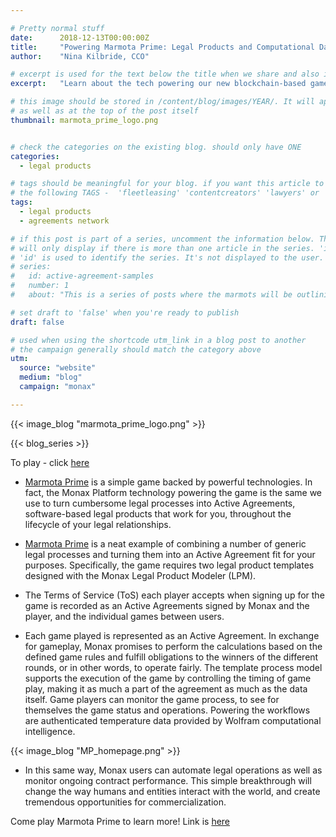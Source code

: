 ```yaml
---

# Pretty normal stuff
date:      2018-12-13T00:00:00Z
title:     "Powering Marmota Prime: Legal Products and Computational Data Powering the Game"
author:    "Nina Kilbride, CCO"

# excerpt is used for the text below the title when we share and also is the summary of the post on https://monax.io/blog
excerpt:   "Learn about the tech powering our new blockchain-based game."

# this image should be stored in /content/blog/images/YEAR/. It will appear as a thumbnail on any listings,
# as well as at the top of the post itself
thumbnail: marmota_prime_logo.png


# check the categories on the existing blog. should only have ONE
categories:
  - legal products

# tags should be meaningful for your blog. if you want this article to show on a 'use case' page, you can use
# the following TAGS -  'fleetleasing' 'contentcreators' 'lawyers' or 'corporate'
tags:
  - legal products
  - agreements network

# if this post is part of a series, uncomment the information below. The 'article series' box
# will only display if there is more than one article in the series. 'id', 'number' and 'about' all must be present.
# 'id' is used to identify the series. It's not displayed to the user.
# series:
#   id: active-agreement-samples
#   number: 1
#   about: "This is a series of posts where the marmots will be outlining how the Monax Platform and the Agreements Network can be used in harmony to create the legal products of the future."

# set draft to 'false' when you're ready to publish
draft: false

# used when using the shortcode utm_link in a blog post to another
# the campaign generally should match the category above
utm:
  source: "website"
  medium: "blog"
  campaign: "monax"

---
```


<!-- In general the filename below should match thumbnail category above -->
{{< image_blog "marmota_prime_logo.png" >}}

<!-- if this article is part of a series, related articles will automatically appear here -->
{{< blog_series >}}

<!-- Content markdown here - first title on page is auto generated from title in frontmatter -->
To play - click [here](https://app.monax.io/marmota-prime)

- [Marmota Prime](https://app.monax.io/marmota-prime) is a simple game backed by powerful technologies. In fact, the Monax Platform technology powering the game is the same we use to turn cumbersome legal processes into Active Agreements, software-based legal products that work for you, throughout the lifecycle of your legal relationships.

- [Marmota Prime](https://app.monax.io/marmota-prime) is a neat example of combining a number of generic legal processes and turning them into an Active Agreement fit for your purposes. Specifically, the game requires two legal product templates designed with the Monax Legal Product Modeler (LPM). 

- The Terms of Service (ToS) each player accepts when signing up for the game is recorded as an Active Agreements signed by Monax and the player, and the individual games between users. 

- Each game played is represented as an Active Agreement. In exchange for gameplay, Monax promises to perform the calculations based on the defined game rules and fulfill obligations to the winners of the different rounds, or in other words, to operate fairly. The template process model supports the execution of the game by controlling the timing of game play, making it as much a part of the agreement as much as the data itself. Game players can monitor the game process, to see for themselves the game status and operations. Powering the workflows are authenticated temperature data provided by Wolfram computational intelligence.

{{< image_blog "MP_homepage.png" >}}

- In this same way, Monax users can automate legal operations as well as monitor ongoing contract performance. This simple breakthrough will change the way humans and entities interact with the world, and create tremendous opportunities for commercialization. 

Come play Marmota Prime to learn more! Link is [here](https://app.monax.io/marmota-prime)




